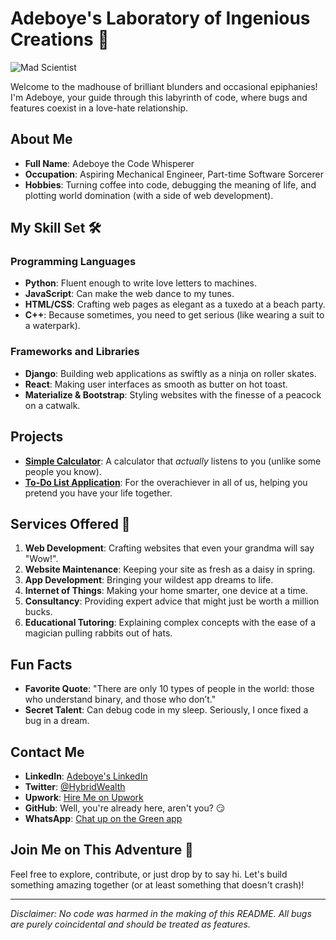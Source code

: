 # Adeboye's Laboratory of Ingenious Creations 🧪

![Mad Scientist](https://giphy.com/gifs/hello-adam-demamp-television-6yU7IF9L3950A)

Welcome to the madhouse of brilliant blunders and occasional epiphanies! I'm Adeboye, your guide through this labyrinth of code, where bugs and features coexist in a love-hate relationship. 

## About Me

- **Full Name**: Adeboye the Code Whisperer
- **Occupation**: Aspiring Mechanical Engineer, Part-time Software Sorcerer
- **Hobbies**: Turning coffee into code, debugging the meaning of life, and plotting world domination (with a side of web development).

## My Skill Set 🛠️

### Programming Languages
- **Python**: Fluent enough to write love letters to machines.
- **JavaScript**: Can make the web dance to my tunes.
- **HTML/CSS**: Crafting web pages as elegant as a tuxedo at a beach party.
- **C++**: Because sometimes, you need to get serious (like wearing a suit to a waterpark).

### Frameworks and Libraries
- **Django**: Building web applications as swiftly as a ninja on roller skates.
- **React**: Making user interfaces as smooth as butter on hot toast.
- **Materialize & Bootstrap**: Styling websites with the finesse of a peacock on a catwalk.

## Projects

- **[Simple Calculator](https://github.com/hybridwealth/tomato-py)**: A calculator that *actually* listens to you (unlike some people you know).
- **[To-Do List Application](https://github.com/hybridwealth/javis)**: For the overachiever in all of us, helping you pretend you have your life together.

## Services Offered 💼

1. **Web Development**: Crafting websites that even your grandma will say "Wow!".
2. **Website Maintenance**: Keeping your site as fresh as a daisy in spring.
3. **App Development**: Bringing your wildest app dreams to life.
4. **Internet of Things**: Making your home smarter, one device at a time.
5. **Consultancy**: Providing expert advice that might just be worth a million bucks.
6. **Educational Tutoring**: Explaining complex concepts with the ease of a magician pulling rabbits out of hats.

## Fun Facts

- **Favorite Quote**: "There are only 10 types of people in the world: those who understand binary, and those who don’t."
- **Secret Talent**: Can debug code in my sleep. Seriously, I once fixed a bug in a dream.

## Contact Me

- **LinkedIn**: [Adeboye's LinkedIn](https://ng.linkedin.com/in/adedolapo-adeboye-59a2bb305)
- **Twitter**: [@HybridWealth](https://x.com/HybridWealth?t=CrXNRDf2J3RgKcI2L9K54g&s=09)
- **Upwork**: [Hire Me on Upwork](https://upwork.com/freelancers/adeboye)
- **GitHub**: Well, you're already here, aren't you? 😏
- **WhatsApp**: [Chat up on the Green app](https://wa.me/message/KL22F4OXM5VTK1)
## Join Me on This Adventure 🚀

Feel free to explore, contribute, or just drop by to say hi. Let's build something amazing together (or at least something that doesn't crash)!

---

*Disclaimer: No code was harmed in the making of this README. All bugs are purely coincidental and should be treated as features.*


